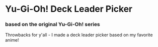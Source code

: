 # Yu-Gi-Oh! Deck Leader Picker  
  
### based on the original Yu-Gi-Oh! series

Throwbacks for y'all - I made a deck leader picker based on my favorite anime!
